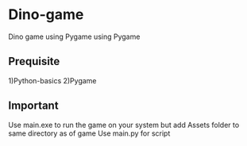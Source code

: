 # Dino-game
Dino game using Pygame using Pygame 
## Prequisite
1)Python-basics 
2)Pygame
## Important 
 Use main.exe to run the game on your system but add Assets folder to same directory as of game
Use main.py for script

